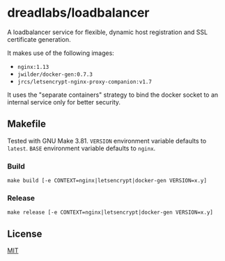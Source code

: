# dreadlabs/loadbalancer

A loadbalancer service for flexible, dynamic host registration and
SSL certificate generation.

It makes use of the following images:

  - `nginx:1.13`
  - `jwilder/docker-gen:0.7.3`
  - `jrcs/letsencrypt-nginx-proxy-companion:v1.7`
  
It uses the "separate containers" strategy to bind the docker socket to an internal
service only for better security.

## Makefile

Tested with GNU Make 3.81. `VERSION` environment variable defaults to `latest`.
`BASE` environment variable defaults to `nginx`.

### Build

    make build [-e CONTEXT=nginx|letsencrypt|docker-gen VERSION=x.y]

### Release

    make release [-e CONTEXT=nginx|letsencrypt|docker-gen VERSION=x.y]

## License

[MIT](LICENSE)
